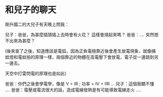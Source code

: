 # 和兒子的聊天

剛升國二的大兒子有天晚上問我：

兒子：爸爸，為甚麼插頭插上去時會有火花？ 這樣會燒起來嗎？
爸爸：.... 突然想不出來為甚麼？ 

(後來查了之後，知道應該是電弧，因為正負電極靠近後會產生放電現象，就像捕蚊燈和電蚊拍的原理一樣，兩個靠近的物體在高電壓下會放電，電子從一邊跳到另一邊去。

天空中打雷閃電的原理也是如此)

爸爸：你們之後會學電學，像是 V = IR ; 功率 = IV = IIR ...
兒子：這個我聽不懂 ....
爸爸：電壓或電流很大的話，造成電線發熱是有可能導致電線走火 .... 




